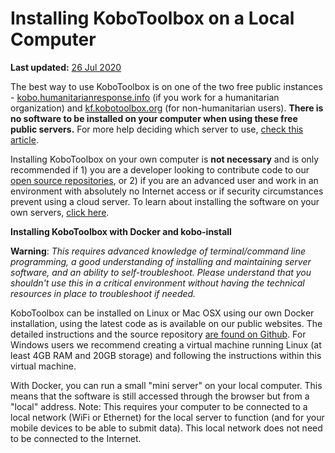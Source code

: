 # Installing KoboToolbox on a Local Computer

**Last updated:**
<a href="https://github.com/kobotoolbox/docs/blob/414cd7c0b1c98c3a12358a22ed9bf5475f15eaa0/source/kobo_local_computer.md" class="reference">26
Jul 2020</a>

The best way to use KoboToolbox is on one of the two free public instances -
[kobo.humanitarianresponse.info](https://kobo.humanitarianresponse.info/) (if
you work for a humanitarian organization) and
[kf.kobotoolbox.org](https://kf.kobotoolbox.org/) (for non-humanitarian users).
**There is no software to be installed on your computer when using these free
public servers.** For more help deciding which server to use,
[check this article](server.md).

Installing KoboToolbox on your own computer is **not necessary** and is only
recommended if 1) you are a developer looking to contribute code to our
[open source repositories](https://github.com/kobotoolbox), or 2) if you are an
advanced user and work in an environment with absolutely no Internet access or
if security circumstances prevent using a cloud server. To learn about
installing the software on your own servers, [click here](kobo_your_servers.md).

**Installing KoboToolbox with Docker and kobo-install**

**Warning**: _This requires advanced knowledge of terminal/command line
programming, a good understanding of installing and maintaining server software,
and an ability to self-troubleshoot. Please understand that you shouldn't use
this in a critical environment without having the technical resources in place
to troubleshoot if needed._

KoboToolbox can be installed on Linux or Mac OSX using our own Docker
installation, using the latest code as is available on our public websites. The
detailed instructions and the source repository
[are found on Github](https://github.com/kobotoolbox/kobo-install). For Windows
users we recommend creating a virtual machine running Linux (at least 4GB RAM
and 20GB storage) and following the instructions within this virtual machine.

With Docker, you can run a small "mini server" on your local computer. This
means that the software is still accessed through the browser but from a "local"
address. Note: This requires your computer to be connected to a local network
(WiFi or Ethernet) for the local server to function (and for your mobile devices
to be able to submit data). This local network does not need to be connected to
the Internet.
